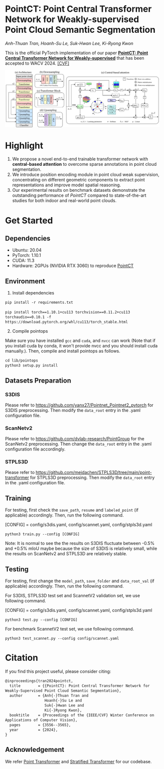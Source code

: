 # PointCT: Point Central Transformer Network for Weakly-supervised Point Cloud Semantic Segmentation
*Anh-Thuan Tran,  Hoanh-Su Le,  Suk-Hwan Lee,  Ki-Ryong Kwon*

This is the official PyTorch implementation of our paper [**PointCT: Point Central Transformer Network for Weakly-supervised**](https://openaccess.thecvf.com/content/WACV2024/html/Tran_PointCT_Point_Central_Transformer_Network_for_Weakly-Supervised_Point_Cloud_Semantic_WACV_2024_paper.html) that has been accepted to WACV 2024. [\[CVF\]](https://openaccess.thecvf.com/content/WACV2024/papers/Tran_PointCT_Point_Central_Transformer_Network_for_Weakly-Supervised_Point_Cloud_Semantic_WACV_2024_paper.pdf)

<div align="center">
  <img src="figs/pointct.jpg"/>
</div>

# Highlight 
1. We propose a novel end-to-end trainable transformer network with **central-based attention** to overcome sparse annotations in point cloud segmentation.
2. We introduce position encoding module in point cloud weak supervision, concentrating on different geometric components to extract point representations and improve model spatial reasoning.
3. Our experimental results on benchmark datasets demonstrate the outstanding performance of *PointCT* compared to state-of-the-art studies for both indoor and real-world point clouds.

# Get Started
## Dependencies
- Ubuntu: 20.04
- PyTorch: 1.10.1 
- CUDA: 11.3
- Hardware: 2GPUs (NVIDIA RTX 3060) to reproduce [PointCT](https://openaccess.thecvf.com/content/WACV2024/papers/Tran_PointCT_Point_Central_Transformer_Network_for_Weakly-Supervised_Point_Cloud_Semantic_WACV_2024_paper.pdf) 

## Environment

1. Install dependencies

```
pip install -r requirements.txt

pip install torch==1.10.1+cu113 torchvision==0.11.2+cu113 torchaudio==0.10.1 -f https://download.pytorch.org/whl/cu113/torch_stable.html
```

2. Compile pointops

Make sure you have installed `gcc` and `cuda`, and `nvcc` can work (Note that if you install cuda by conda, it won't provide nvcc and you should install cuda manually.). Then, compile and install pointops as follows.
```
cd lib/pointops
python3 setup.py install
```

## Datasets Preparation

### S3DIS
Please refer to https://github.com/yanx27/Pointnet_Pointnet2_pytorch for S3DIS preprocessing. Then modify the `data_root` entry in the .yaml configuration file.

### ScanNetv2
Please refer to https://github.com/dvlab-research/PointGroup for the ScanNetv2 preprocessing. Then change the `data_root` entry in the .yaml configuration file accordingly.

### STPLS3D
Please refer to https://github.com/meidachen/STPLS3D/tree/main/point-transformer for STPLS3D preprocessing. Then modify the `data_root` entry in the .yaml configuration file.

## Training
For testing, first check the `save_path`, `resume` and `labeled_point` (if applicable) accordingly. Then, run the following command.

[CONFIG] = config/s3dis.yaml, config/scannet.yaml, config/stpls3d.yaml
```
python3 train.py --config [CONFIG]
```

Note: It is normal to see the the results on S3DIS fluctuate between -0.5\% and +0.5\% mIoU maybe because the size of S3DIS is relatively small, while the results on ScanNetv2 and STPLS3D are relatively stable.

## Testing
For testing, first change the `model_path`, `save_folder` and `data_root_val` (if applicable) accordingly. Then, run the following command. 

For S3DIS, STPLS3D test set and ScannetV2 validation set, we use following command.

[CONFIG] = config/s3dis.yaml, config/scannet.yaml, config/stpls3d.yaml
```
python3 test.py --config [CONFIG]
```
For benchmark ScannetV2 test set, we use following command.
```
python3 test_scannet.py --config config/scannet.yaml
```
# Citation
If you find this project useful, please consider citing:

```
@inproceedings{tran2024pointct,
  title        = {{PointCT}: Point Central Transformer Network for Weakly-Supervised Point Cloud Semantic Segmentation},
  author       = {Anh{-}Thuan Tran and
                  Hoanh{-}Su Le and
                  Suk{-}Hwan Lee and
                  Ki{-}Ryong Kwon},
  booktitle    = {Proceedings of the {IEEE/CVF} Winter Conference on Applications of Computer Vision},
  pages        = {3556--3565},
  year         = {2024},
}
```

## Acknowledgement
We refer [Point Transformer](https://github.com/POSTECH-CVLab/point-transformer) and [Stratified Transformer](https://github.com/dvlab-research/Stratified-Transformer) for our codebase.